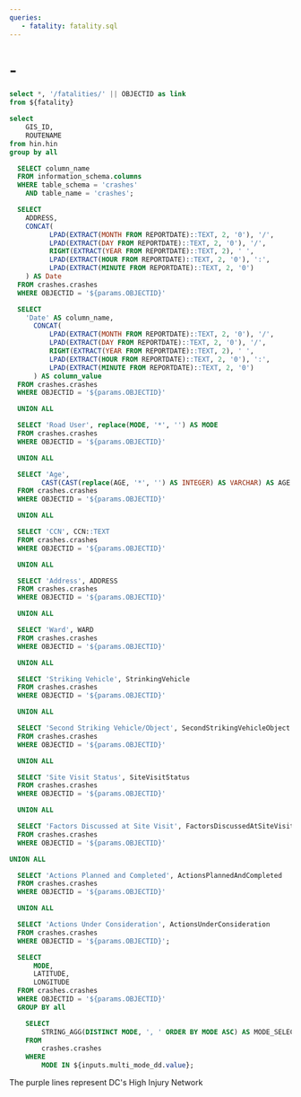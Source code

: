 ```yaml
---
queries:
   - fatality: fatality.sql
---
```


# <Value data={Tittle} column=ADDRESS/> - <Value data={Tittle} column=Date/>

```sql fatality_with_link
select *, '/fatalities/' || OBJECTID as link
from ${fatality}
```

```sql unique_hin
select 
    GIS_ID,
    ROUTENAME
from hin.hin
group by all
```

```sql columns
  SELECT column_name
  FROM information_schema.columns
  WHERE table_schema = 'crashes'
    AND table_name = 'crashes';
```

```sql Tittle
  SELECT 
    ADDRESS,
    CONCAT(
          LPAD(EXTRACT(MONTH FROM REPORTDATE)::TEXT, 2, '0'), '/', 
          LPAD(EXTRACT(DAY FROM REPORTDATE)::TEXT, 2, '0'), '/', 
          RIGHT(EXTRACT(YEAR FROM REPORTDATE)::TEXT, 2), ' ', 
          LPAD(EXTRACT(HOUR FROM REPORTDATE)::TEXT, 2, '0'), ':', 
          LPAD(EXTRACT(MINUTE FROM REPORTDATE)::TEXT, 2, '0')
    ) AS Date
  FROM crashes.crashes
  WHERE OBJECTID = '${params.OBJECTID}'
```

```sql pivot_table
  SELECT 
    'Date' AS column_name, 
      CONCAT(
          LPAD(EXTRACT(MONTH FROM REPORTDATE)::TEXT, 2, '0'), '/', 
          LPAD(EXTRACT(DAY FROM REPORTDATE)::TEXT, 2, '0'), '/', 
          RIGHT(EXTRACT(YEAR FROM REPORTDATE)::TEXT, 2), ' ', 
          LPAD(EXTRACT(HOUR FROM REPORTDATE)::TEXT, 2, '0'), ':', 
          LPAD(EXTRACT(MINUTE FROM REPORTDATE)::TEXT, 2, '0')
      ) AS column_value
  FROM crashes.crashes
  WHERE OBJECTID = '${params.OBJECTID}'

  UNION ALL

  SELECT 'Road User', replace(MODE, '*', '') AS MODE
  FROM crashes.crashes
  WHERE OBJECTID = '${params.OBJECTID}'

  UNION ALL

  SELECT 'Age', 
        CAST(CAST(replace(AGE, '*', '') AS INTEGER) AS VARCHAR) AS AGE
  FROM crashes.crashes
  WHERE OBJECTID = '${params.OBJECTID}'

  UNION ALL

  SELECT 'CCN', CCN::TEXT
  FROM crashes.crashes
  WHERE OBJECTID = '${params.OBJECTID}'

  UNION ALL

  SELECT 'Address', ADDRESS
  FROM crashes.crashes
  WHERE OBJECTID = '${params.OBJECTID}'

  UNION ALL

  SELECT 'Ward', WARD
  FROM crashes.crashes
  WHERE OBJECTID = '${params.OBJECTID}'

  UNION ALL

  SELECT 'Striking Vehicle', StrinkingVehicle
  FROM crashes.crashes
  WHERE OBJECTID = '${params.OBJECTID}'

  UNION ALL

  SELECT 'Second Striking Vehicle/Object', SecondStrikingVehicleObject
  FROM crashes.crashes
  WHERE OBJECTID = '${params.OBJECTID}'

  UNION ALL

  SELECT 'Site Visit Status', SiteVisitStatus
  FROM crashes.crashes
  WHERE OBJECTID = '${params.OBJECTID}'

  UNION ALL

  SELECT 'Factors Discussed at Site Visit', FactorsDiscussedAtSiteVisit
  FROM crashes.crashes
  WHERE OBJECTID = '${params.OBJECTID}'

UNION ALL

  SELECT 'Actions Planned and Completed', ActionsPlannedAndCompleted
  FROM crashes.crashes
  WHERE OBJECTID = '${params.OBJECTID}'

  UNION ALL

  SELECT 'Actions Under Consideration', ActionsUnderConsideration
  FROM crashes.crashes
  WHERE OBJECTID = '${params.OBJECTID}';
```

```sql incidents
  SELECT
      MODE,
      LATITUDE,
      LONGITUDE
  FROM crashes.crashes
  WHERE OBJECTID = '${params.OBJECTID}'
  GROUP BY all
```

```sql mode_selection
    SELECT
        STRING_AGG(DISTINCT MODE, ', ' ORDER BY MODE ASC) AS MODE_SELECTION
    FROM
        crashes.crashes
    WHERE
        MODE IN ${inputs.multi_mode_dd.value};
```

<Grid cols=2>
    <Group>
      <BaseMap
        height=445
        title="Fatality Location"
        startingZoom=17
        >
        <Points data={incidents} lat=LATITUDE long=LONGITUDE value=MODE pointName=MODE colorPalette={['#ff5a53']}/>
        <Areas data={unique_hin} geoJsonUrl='https://raw.githubusercontent.com/rafaelmorenoco/Crash-Injury-Dashboard-Frontend/main/static/High_Injury_Network.geojson' geoId=GIS_ID areaCol=GIS_ID borderColor=#9d00ff color=#1C00ff00/ ignoreZoom=true 
        tooltip={[
          {id: 'ROUTENAME'}
        ]}
        />
      </BaseMap>
      <Note>
        The purple lines represent DC's High Injury Network
      </Note>
    </Group>
    <Group>
      <DataTable data={pivot_table} rows=all wrapTitles=true rowShading=true>
        <Column id=column_name title="Fatality Details" wrap=true/>
        <Column id=column_value title=" " wrap=true/>
      </DataTable>
    </Group>
</Grid>
